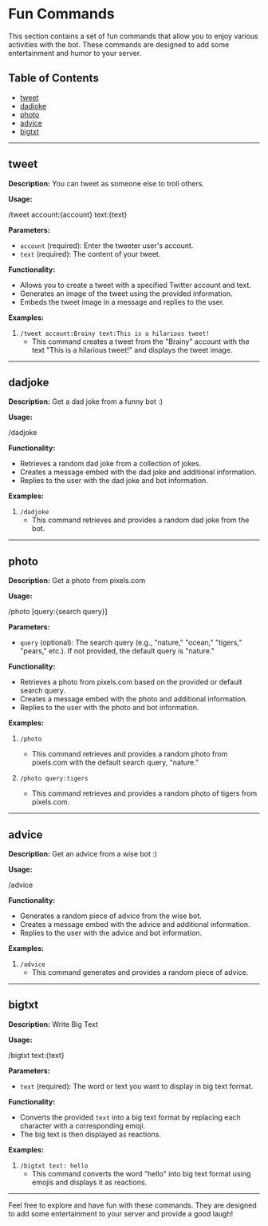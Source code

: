 # Fun Commands

This section contains a set of fun commands that allow you to enjoy various activities with the bot. These commands are designed to add some entertainment and humor to your server.

## Table of Contents

- [tweet](#tweet)
- [dadjoke](#dadjoke)
- [photo](#photo)
- [advice](#advice)
- [bigtxt](#bigtxt)

---

## tweet

**Description:** You can tweet as someone else to troll others.

**Usage:**

/tweet account:{account} text:{text}


**Parameters:**
- `account` (required): Enter the tweeter user's account.
- `text` (required): The content of your tweet.

**Functionality:**
- Allows you to create a tweet with a specified Twitter account and text.
- Generates an image of the tweet using the provided information.
- Embeds the tweet image in a message and replies to the user.

**Examples:**
1. `/tweet account:Brainy text:This is a hilarious tweet!`
   - This command creates a tweet from the "Brainy" account with the text "This is a hilarious tweet!" and displays the tweet image.

---

## dadjoke

**Description:** Get a dad joke from a funny bot :)

**Usage:**

/dadjoke


**Functionality:**
- Retrieves a random dad joke from a collection of jokes.
- Creates a message embed with the dad joke and additional information.
- Replies to the user with the dad joke and bot information.

**Examples:**
1. `/dadjoke`
   - This command retrieves and provides a random dad joke from the bot.

---

## photo

**Description:** Get a photo from pixels.com

**Usage:**

/photo [query:{search query}]


**Parameters:**
- `query` (optional): The search query (e.g., "nature," "ocean," "tigers," "pears," etc.). If not provided, the default query is "nature."

**Functionality:**
- Retrieves a photo from pixels.com based on the provided or default search query.
- Creates a message embed with the photo and additional information.
- Replies to the user with the photo and bot information.

**Examples:**
1. `/photo`
   - This command retrieves and provides a random photo from pixels.com with the default search query, "nature."

2. `/photo query:tigers`
   - This command retrieves and provides a random photo of tigers from pixels.com.

---

## advice

**Description:** Get an advice from a wise bot :)

**Usage:**

/advice


**Functionality:**
- Generates a random piece of advice from the wise bot.
- Creates a message embed with the advice and additional information.
- Replies to the user with the advice and bot information.

**Examples:**
1. `/advice`
   - This command generates and provides a random piece of advice.

---

## bigtxt

**Description:** Write Big Text

**Usage:**

/bigtxt text:{text}


**Parameters:**
- `text` (required): The word or text you want to display in big text format.

**Functionality:**
- Converts the provided `text` into a big text format by replacing each character with a corresponding emoji.
- The big text is then displayed as reactions.

**Examples:**
1. `/bigtxt text: hello`
   - This command converts the word "hello" into big text format using emojis and displays it as reactions.

---

Feel free to explore and have fun with these commands. They are designed to add some entertainment to your server and provide a good laugh!
